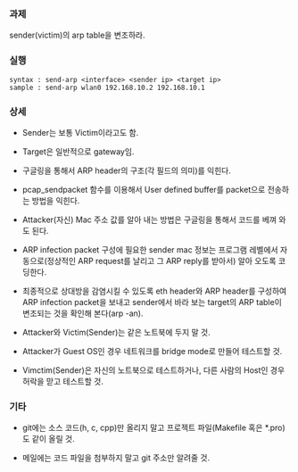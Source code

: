 ### 과제
sender(victim)의 arp table을 변조하라.

### 실행
```
syntax : send-arp <interface> <sender ip> <target ip>
sample : send-arp wlan0 192.168.10.2 192.168.10.1
```

### 상세
* Sender는 보통 Victim이라고도 함.

* Target은 일반적으로 gateway임.

* 구글링을 통해서 ARP header의 구조(각 필드의 의미)를 익힌다.

* pcap_sendpacket 함수를 이용해서 User defined buffer를 packet으로 전송하는 방법을 익힌다.

* Attacker(자신) Mac 주소 값를 알아 내는 방법은 구글링을 통해서 코드를 베껴 와도 된다.

* ARP infection packet 구성에 필요한 sender mac 정보는 프로그램 레벨에서 자동으로(정상적인 ARP request를 날리고 그 ARP reply를 받아서) 알아 오도록 코딩한다.

* 최종적으로 상대방을 감염시킬 수 있도록 eth header와 ARP header를 구성하여 ARP infection packet을 보내고 sender에서 바라 보는 target의 ARP table이 변조되는 것을 확인해 본다(arp -an).

* Attacker와 Victim(Sender)는 같은 노트북에 두지 말 것.

* Attacker가 Guest OS인 경우 네트워크를 bridge mode로 만들어 테스트할 것.

* Vimctim(Sender)은 자신의 노트북으로 테스트하거나, 다른 사람의 Host인 경우 허락을 맏고 테스트할 것.


### 기타
* git에는 소스 코드(h, c, cpp)만 올리지 말고 프로젝트 파일(Makefile 혹은 *.pro)도 같이 올릴 것.

* 메일에는 코드 파일을 첨부하지 말고 git 주소만 알려줄 것.
